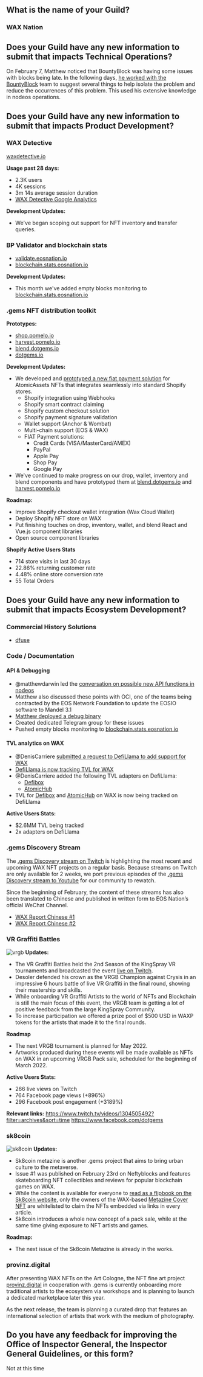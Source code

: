 ## What is the name of your Guild?

### WAX Nation

## Does your Guild have any new information to submit that impacts Technical Operations?

On February 7, Matthew noticed that BountyBlock was having some issues with blocks being late. In the following days, [he worked with the BountyBlock](https://t.me/c/1419410445/3589) team to suggest several things to help isolate the problem and reduce the occurrences of this problem. This used his extensive knowledge in nodeos operations. 

## Does your Guild have any new information to submit that impacts Product Development?

### WAX Detective
[waxdetective.io](https://waxdetective.io/network)

**Usage past 28 days:** 
- 2.3K users
- 4K sessions
- 3m 14s average session duration
- [WAX Detective Google Analytics](https://github.com/EOS-Nation/waxguilds/blob/b227b8632c0803f31ddcf0ea98777b125bb81136/reports/nation.wax/files/WAX%20Detective%20Analytics%20All%20Web%20Site%20Data%20Audience%20Overview%2020220129-20220225.pdf)

**Development Updates:** 
- We've began scoping out support for NFT inventory and transfer queries.

### BP Validator and blockchain stats
- [validate.eosnation.io](https://validate.eosnation.io/wax/)
- [blockchain.stats.eosnation.io](https://blockchain.stats.eosnation.io)

**Development Updates:** 
- This month we've added empty blocks monitoring to [blockchain.stats.eosnation.io](https://blockchain.stats.eosnation.io)

### .gems NFT distribution toolkit

**Prototypes:**
- [shop.pomelo.io](https://shop.pomelo.io)
- [harvest.pomelo.io](https://harvest.pomelo.io)
- [blend.dotgems.io](https://blend.dotgems.io/wax)
- [dotgems.io](https://dotgems.io)

**Development Updates:** 
- We developed and [prototyped a new fiat payment solution](https://shop.pomelo.io) for AtomicAssets NFTs that integrates seamlessly into standard Shopify stores.
  - Shopify integration using Webhooks
  - Shopify smart contract claiming
  - Shopify custom checkout solution
  - Shopify payment signature validation
  - Wallet support (Anchor & Wombat)
  - Multi-chain support (EOS & WAX)
  - FIAT Payment solutions:
    - Credit Cards (VISA/MasterCard/AMEX)
    - PayPal
    - Apple Pay
    - Shop Pay
    - Google Pay
- We've continued to make progress on our drop, wallet, inventory and blend components and have prototyped them at [blend.dotgems.io](https://blend.dotgems.io/wax) and [harvest.pomelo.io](https://harvest.pomelo.io)

**Roadmap:** 
- Improve Shopify checkout wallet integration (Wax Cloud Wallet)
- Deploy Shopify NFT store on WAX
- Put finishing touches on drop, inventory, wallet, and blend React and Vue.js component libraries 
- Open source component libraries

**Shopify Active Users Stats**
- 714 store visits in last 30 days
- 22.86% returning customer rate
- 4.48% online store conversion rate
- 55 Total Orders

## Does your Guild have any new information to submit that impacts Ecosystem Development?
### Commercial History Solutions 
- [dfuse](https://dfuse.eosnation.io)

### Code / Documentation
#### API & Debugging
- @matthewdarwin led the [conversation on possible new API functions in nodeos](https://t.me/guilds_wax_io/33236)
- Matthew also discussed these points with OCI, one of the teams being contracted by the EOS Network Foundation to update the EOSIO software to Mandel 3.1
- [Matthew deployed a debug binary](https://t.me/c/1419410445/3679)
- Created dedicated Telegram group for these issues
- Pushed empty blocks monitoring to [blockchain.stats.eosnation.io](https://blockchain.stats.eosnation.io/)

#### TVL analytics on WAX
- @DenisCarriere [submitted a request to DefiLlama to add support for WAX](https://github.com/DefiLlama/DefiLlama-Adapters/issues/1729)
- [DefiLlama is now tracking TVL for WAX](https://defillama.com/chain/Wax)
- @DenisCarriere added the following TVL adapters on DefiLlama:
  - [Defibox](https://github.com/DefiLlama/DefiLlama-Adapters/pull/1725)
  - [AtomicHub](https://github.com/DefiLlama/DefiLlama-Adapters/pull/1750)
- TVL for [Defibox](https://defillama.com/protocol/defibox) and [AtomicHub](https://defillama.com/protocol/atomichub) on WAX is now being tracked on DefiLlama

**Active Users Stats:**
- $2.6MM TVL being tracked
- 2x adapters on DefiLlama

### .gems Discovery Stream
The [.gems Discovery stream on Twitch](https://www.twitch.tv/dotgems) is highlighting the most recent and upcoming WAX NFT projects on a regular basis. Because streams on Twitch are only available for 2 weeks, we port previous episodes of the [.gems Discovery stream to Youtube](https://www.youtube.com/watch?v=6M7RMXBWYt0&list=PLwV0OcnQsvXbXBEVLIaX05sDcrsAU335I) for our community to rewatch.

Since the beginning of February, the content of these streams has also been translated to Chinese and published in written form to EOS Nation’s official WeChat Channel. 
- [WAX Report Chinese #1](https://mp.weixin.qq.com/s/mwvl8GSP1Ofk3HFKK1xq5w)
- [WAX Report Chinese #2](https://mp.weixin.qq.com/s/0bQCfguynJ2tPACmFK0vFQ)

### VR Graffiti Battles
![vrgb](https://raw.githubusercontent.com/EOS-Nation/waxguilds/main/reports/nation.wax/files/vrgb.jpg)
**Updates:**
- The VR Graffiti Battles held the 2nd Season of the KingSpray VR tournaments and broadcasted the event [live on Twitch](https://www.twitch.tv/dotgems). 
- Desoler defended his crown as the VRGB Champion against Crysis in an impressive 6 hours battle of live VR Graffiti in the final round, showing their mastership and skills.
- While onboarding VR Graffiti Artists to the world of NFTs and Blockchain is still the main focus of this event, the VRGB team is getting a lot of positive feedback from the large KingSpray Community. 
- To increase participation we offered a prize pool of $500 USD in WAXP tokens for the artists that made it to the final rounds. 

**Roadmap**
- The next VRGB tournament is planned for May 2022. 
- Artworks produced during these events will be made available as NFTs on WAX in an upcoming VRGB Pack sale, scheduled for the beginning of March 2022.

**Active Users Stats:**
- 266 live views on Twitch
- 764 Facebook page views (+896%)
- 296 Facebook post engagement (+3189%)

**Relevant links:**
https://www.twitch.tv/videos/1304505492?filter=archives&sort=time
https://www.facebook.com/dotgems

### sk8coin
![sk8coin](https://i0.wp.com/eosnation.io/wp-content/uploads/2022/01/cover2.png)
**Updates:**
- Sk8coin metazine is another .gems project that aims to bring urban culture to the metaverse. 
- Issue #1 was published on February 23rd on Neftyblocks and features skateboarding NFT collectibles and reviews for popular blockchain games on WAX.
- While the content is available for everyone to [read as a flipbook on the Sk8coin website](https://www.sk8coin.io/metazine), only the owners of the WAX-based [Metazine Cover NFT](https://neftyblocks.com/c/skatecoinwax/drops/102913) are whitelisted to claim the NFTs embedded via links in every article. 
- Sk8coin introduces a whole new concept of a pack sale, while at the same time giving exposure to NFT artists and games.

**Roadmap:**
- The next issue of the Sk8coin Metazine is already in the works.

### provinz.digital
After presenting WAX NFTs on the Art Cologne, the NFT fine art project [provinz.digital](https://provinzeditionen.de/provinz-digital) in cooperation with .gems is currently onboarding more traditional artists to the ecosystem via workshops and is planning to launch a dedicated marketplace later this year.

As the next release, the team is planning a curated drop that features an international selection of artists that work with the medium of photography.

## Do you have any feedback for improving the Office of Inspector General, the Inspector General Guidelines, or this form?
Not at this time
